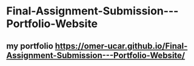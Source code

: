# Final-Assignment-Submission---Portfolio-Website

## my portfolio https://omer-ucar.github.io/Final-Assignment-Submission---Portfolio-Website/
